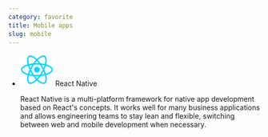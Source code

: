 ```yaml
---
category: favorite
title: Mobile apps
slug: mobile
---
```


- ![React](logos/react.svg) React Native

  React Native is a multi-platform framework for native app development based on
  React's concepts. It works well for many business applications and allows
  engineering teams to stay lean and flexible, switching between web and mobile
  development when necessary.
